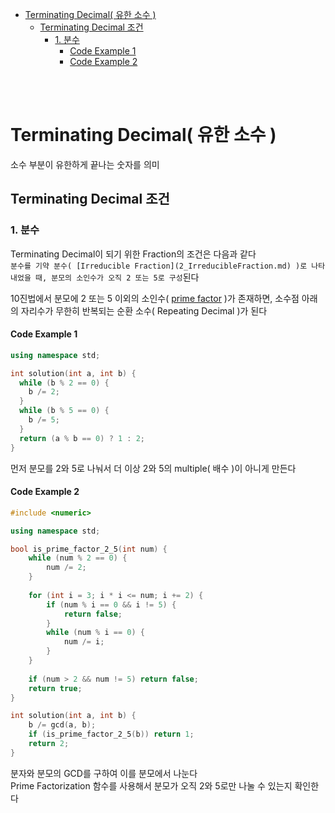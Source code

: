 - [Terminating Decimal( 유한 소수 )](#terminating-decimal-유한-소수-)
  - [Terminating Decimal 조건](#terminating-decimal-조건)
    - [1. 분수](#1-분수)
      - [Code Example 1](#code-example-1)
      - [Code Example 2](#code-example-2)

<br><br>

# Terminating Decimal( 유한 소수 )
소수 부분이 유한하게 끝나는 숫자를 의미   

## Terminating Decimal 조건
### 1. 분수
Terminating Decimal이 되기 위한 Fraction의 조건은 다음과 같다   
`분수를 기약 분수( [Irreducible Fraction](2_IrreducibleFraction.md) )로 나타내었을 때, 분모의 소인수가 오직 2 또는 5로 구성`된다   

10진법에서 분모에 2 또는 5 이외의 소인수( [prime factor](6_Number_Theory.md/#1-prime-number-소수-prime-factor-) )가 존재하면, 소수점 아래의 자리수가 무한히 반복되는 순환 소수( Repeating Decimal )가 된다   

#### Code Example 1
```cpp
using namespace std;

int solution(int a, int b) {
  while (b % 2 == 0) {
    b /= 2;
  }
  while (b % 5 == 0) {
    b /= 5;
  }
  return (a % b == 0) ? 1 : 2;
}
```
먼저 분모를 2와 5로 나눠서 더 이상 2와 5의 multiple( 배수 )이 아니게 만든다   
#### Code Example 2
```cpp
#include <numeric>

using namespace std;

bool is_prime_factor_2_5(int num) {
    while (num % 2 == 0) {
        num /= 2;
    }
    
    for (int i = 3; i * i <= num; i += 2) {
        if (num % i == 0 && i != 5) {
            return false;
        }
        while (num % i == 0) {
            num /= i;
        }
    }
    
    if (num > 2 && num != 5) return false;
    return true;
}

int solution(int a, int b) {
    b /= gcd(a, b);
    if (is_prime_factor_2_5(b)) return 1;
    return 2;
}
```
분자와 분모의 GCD를 구하여 이를 분모에서 나눈다   
Prime Factorization 함수를 사용해서 분모가 오직 2와 5로만 나눌 수 있는지 확인한다   